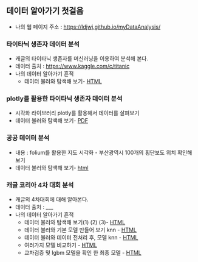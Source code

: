 ##  데이터 알아가기 첫걸음
 * 나의 웹 페이지 주소 : https://ldjwj.github.io/myDataAnalysis/

### 타이타닉 생존자 데이터 분석
 * 캐글의 타이타닉 생존자를 머신러닝을 이용하여 분석해 본다.
 * 데이터 출처 : https://www.kaggle.com/c/titanic
 * 나의 데이터 알아가기 흔적
    * 데이터 불러와 탐색해 보기- [HTML](https://ldjwj.github.io/myDataAnalysis/01_titanic_EDA.html)

### plotly를 활용한 타이타닉 생존자 데이터 분석
 * 시각화 라이브러리 plotly를 활용해서 데이터를 살펴보기
 * 데이터 불러와 탐색해 보기- [PDF](https://ldjwj.github.io/myDataAnalysis/toto_plotly_titanic.pdf)

### 공공 데이터 분석
 * 내용 : folium를 활용한 지도 시각화 - 부산광역시 100개의 횡단보도 위치 확인해 보기
 * 데이터 불러와 탐색해 보기- [html](https://ldjwj.github.io/myDataAnalysis/busan.html)

### 캐글 코리아 4차 대회 분석
 * 캐글의 4차대회에 대해 알아본다.
 * 데이터 출처 : ___
 * 나의 데이터 알아가기 흔적
    * 데이터 불러와 탐색해 보기(1) (2) (3)- [HTML](https://ldjwj.github.io/myDataAnalysis/01_titanic_EDA.html)
    * 데이터 불러와 기본 모델 만들어 보기 knn - [HTML](https://ldjwj.github.io/myDataAnalysis/01_titanic_EDA.html)
    * 데이터 불러와 데이터 전처리 후, 모델 knn - [HTML](https://ldjwj.github.io/myDataAnalysis/01_titanic_EDA.html)
    * 여러가지 모델 비교하기 - [HTML](https://ldjwj.github.io/myDataAnalysis/01_titanic_EDA.html)
    * 교차검증 및 lgbm 모델을 확인 한 최종 모델 - [HTML](https://ldjwj.github.io/myDataAnalysis/01_titanic_EDA.html)



